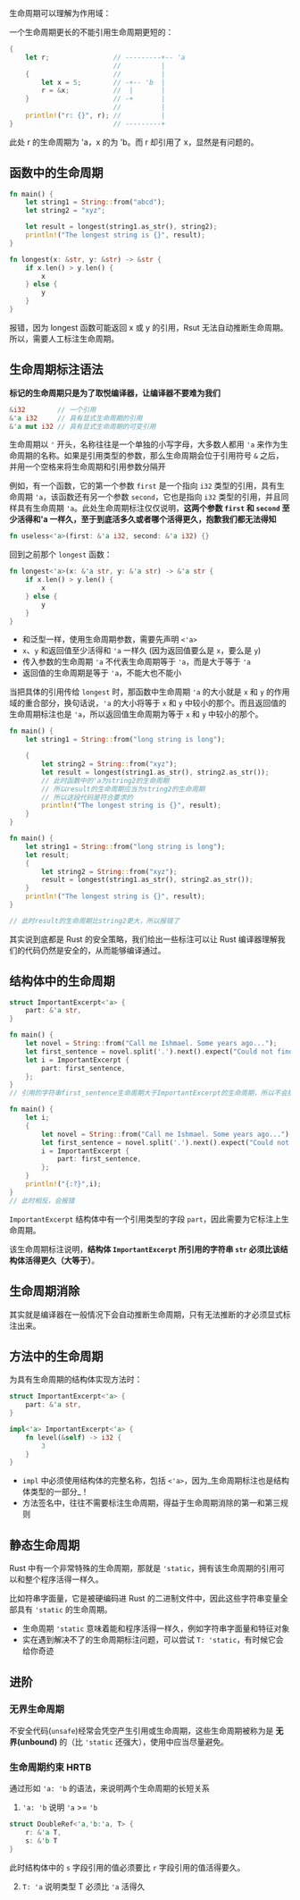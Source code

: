 生命周期可以理解为作用域：

一个生命周期更长的不能引用生命周期更短的：

```rust
{
    let r;                // ---------+-- 'a
                          //          |
    {                     //          |
        let x = 5;        // -+-- 'b  |
        r = &x;           //  |       |
    }                     // -+       |
                          //          |
    println!("r: {}", r); //          |
}                         // ---------+
```

此处 r 的生命周期为 'a，x 的为 'b。而 r 却引用了 x，显然是有问题的。

## 函数中的生命周期

```rust
fn main() {
    let string1 = String::from("abcd");
    let string2 = "xyz";

    let result = longest(string1.as_str(), string2);
    println!("The longest string is {}", result);
}

fn longest(x: &str, y: &str) -> &str {
    if x.len() > y.len() {
        x
    } else {
        y
    }
}
```

报错，因为 longest 函数可能返回 x 或 y 的引用，Rsut 无法自动推断生命周期。所以，需要人工标注生命周期。

## 生命周期标注语法

**标记的生命周期只是为了取悦编译器，让编译器不要难为我们**

```rust
&i32        // 一个引用
&'a i32     // 具有显式生命周期的引用
&'a mut i32 // 具有显式生命周期的可变引用
```

生命周期以 `'` 开头，名称往往是一个单独的小写字母，大多数人都用 `'a` 来作为生命周期的名称。如果是引用类型的参数，那么生命周期会位于引用符号 `&` 之后，并用一个空格来将生命周期和引用参数分隔开

例如，有一个函数，它的第一个参数 `first` 是一个指向 `i32` 类型的引用，具有生命周期 `'a`，该函数还有另一个参数 `second`，它也是指向 `i32` 类型的引用，并且同样具有生命周期 `'a`。此处生命周期标注仅仅说明，**这两个参数 `first` 和 `second` 至少活得和'a 一样久，至于到底活多久或者哪个活得更久，抱歉我们都无法得知**

```rust
fn useless<'a>(first: &'a i32, second: &'a i32) {}
```

回到之前那个 `longest` 函数：

```rust
fn longest<'a>(x: &'a str, y: &'a str) -> &'a str {
    if x.len() > y.len() {
        x
    } else {
        y
    }
}
```

- 和泛型一样，使用生命周期参数，需要先声明 `<'a>`
- `x`、`y` 和返回值至少活得和 `'a` 一样久 (因为返回值要么是 `x`，要么是 `y`)
- 传入参数的生命周期 `'a` 不代表生命周期等于 `'a`，而是大于等于 `'a`
- 返回值的生命周期是等于 `'a`，不能大也不能小

当把具体的引用传给 `longest` 时，那函数中生命周期 `'a` 的大小就是 `x` 和 `y` 的作用域的重合部分，换句话说，`'a` 的大小将等于 `x` 和 `y` 中较小的那个。而且返回值的生命周期标注也是 `'a`，所以返回值生命周期为等于 `x` 和 `y` 中较小的那个。

```rust
fn main() {
    let string1 = String::from("long string is long");

    {
        let string2 = String::from("xyz");
        let result = longest(string1.as_str(), string2.as_str());
        // 此时函数中的'a为string2的生命周期
        // 所以result的生命周期应当为string2的生命周期
        // 所以这段代码是符合要求的
        println!("The longest string is {}", result);
    }
}
```

```rust
fn main() {
    let string1 = String::from("long string is long");
    let result;
    {
        let string2 = String::from("xyz");
        result = longest(string1.as_str(), string2.as_str());
    }
    println!("The longest string is {}", result);
}

// 此时result的生命周期比string2更大，所以报错了
```

其实说到底都是 Rust 的安全策略，我们给出一些标注可以让 Rust 编译器理解我们的代码仍然是安全的，从而能够编译通过。

## 结构体中的生命周期

```rust
struct ImportantExcerpt<'a> {
    part: &'a str,
}

fn main() {
    let novel = String::from("Call me Ishmael. Some years ago...");
    let first_sentence = novel.split('.').next().expect("Could not find a '.'");
    let i = ImportantExcerpt {
        part: first_sentence,
    };
}
// 引用的字符串first_sentence生命周期大于ImportantExcerpt的生命周期，所以不会报错

fn main() {
    let i;
    {
        let novel = String::from("Call me Ishmael. Some years ago...");
        let first_sentence = novel.split('.').next().expect("Could not find a '.'");
        i = ImportantExcerpt {
            part: first_sentence,
        };
    }
    println!("{:?}",i);
}
// 此时相反，会报错
```

`ImportantExcerpt` 结构体中有一个引用类型的字段 `part`，因此需要为它标注上生命周期。

该生命周期标注说明，**结构体 `ImportantExcerpt` 所引用的字符串 `str` 必须比该结构体活得更久（大等于）**。

## 生命周期消除

其实就是编译器在一般情况下会自动推断生命周期，只有无法推断的才必须显式标注出来。

## 方法中的生命周期

为具有生命周期的结构体实现方法时：

```rust
struct ImportantExcerpt<'a> {
    part: &'a str,
}

impl<'a> ImportantExcerpt<'a> {
    fn level(&self) -> i32 {
        3
    }
}
```

- `impl` 中必须使用结构体的完整名称，包括 `<'a>`，因为_生命周期标注也是结构体类型的一部分_！
- 方法签名中，往往不需要标注生命周期，得益于生命周期消除的第一和第三规则

## 静态生命周期

Rust 中有一个非常特殊的生命周期，那就是 `'static`，拥有该生命周期的引用可以和整个程序活得一样久。

比如符串字面量，它是被硬编码进 Rust 的二进制文件中，因此这些字符串变量全部具有 `'static` 的生命周期。

- 生命周期 `'static` 意味着能和程序活得一样久，例如字符串字面量和特征对象
- 实在遇到解决不了的生命周期标注问题，可以尝试 `T: 'static`，有时候它会给你奇迹

## 进阶

### 无界生命周期

不安全代码(`unsafe`)经常会凭空产生引用或生命周期，这些生命周期被称为是 **无界(unbound)** 的（比 `'static` 还强大），使用中应当尽量避免。

### 生命周期约束 HRTB

通过形如 `'a: 'b` 的语法，来说明两个生命周期的长短关系

1. `'a: 'b` 说明 ` 'a ` >= ` 'b `

```rust
struct DoubleRef<'a,'b:'a, T> {
    r: &'a T,
    s: &'b T
}
```

此时结构体中的 `s` 字段引用的值必须要比 `r` 字段引用的值活得要久。

2. `T: 'a` 说明类型 T 必须比 `'a` 活得久
